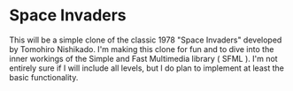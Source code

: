 # Space Invaders

This will be a simple clone of the classic 1978 "Space Invaders" developed by Tomohiro Nishikado. 
I'm making this clone for fun and to dive into the inner workings of the Simple and Fast Multimedia library ( SFML ).
I'm not entirely sure if I will include all levels, but I do plan to implement at least the basic functionality.
